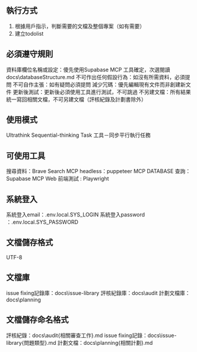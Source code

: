 ## 執行方式
1. 根據用戶指示，判斷需要的文檔及整個專案（如有需要）
2. 建立todolist

## 必須遵守規則
資料庫欄位名稱或設定：傻先使用Supabase MCP 工具確定，次選閱讀 docs\databaseStructure.md
不可作出任何假設行為：如沒有所需資料，必須提問
不可自作主張：如有疑問必須提問
減少冗碼：優先編輯現有文件而非創建新文件
更新後測試：更新後必須使用工具進行測試，不可跳過
不另建文檔：所有結果統一寫回相關文檔，不可另建文檔（評核紀錄及計劃書除外）

## 使用模式
Ultrathink
Sequential-thinking
Task 工具－同步平行執行任務

## 可使用工具
搜尋資料：Brave Search MCP
headless：puppeteer MCP
DATABASE 查詢：Supabase MCP
Web 前端測試 : Playwright

## 系統登入
系統登入email：.env.local.SYS_LOGIN
系統登入password ：.env.local.SYS_PASSWORD

## 文檔儲存格式
UTF-8

## 文檔庫
issue fixing記錄庫：docs\issue-library
評核紀錄庫：docs\audit
計劃文檔庫：docs\planning

## 文檔儲存命名格式
評核紀錄：docs\audit\{相關審查工作}.md
issue fixing記錄：docs\issue-library\{問題類型}.md
計劃文檔：docs\planning\{相關計劃}.md